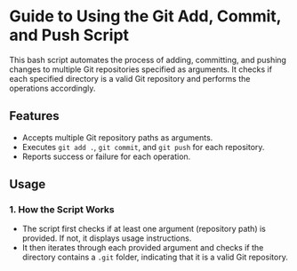 # Guide to Using the Git Add, Commit, and Push Script

This bash script automates the process of adding, committing, and pushing changes to multiple Git repositories specified as arguments. It checks if each specified directory is a valid Git repository and performs the operations accordingly.

## Features
- Accepts multiple Git repository paths as arguments.
- Executes `git add .`, `git commit`, and `git push` for each repository.
- Reports success or failure for each operation.

## Usage

### 1. How the Script Works

- The script first checks if at least one argument (repository path) is provided. If not, it displays usage instructions.
- It then iterates through each provided argument and checks if the directory contains a `.git` folder, indicating that it is a valid Git repository.
